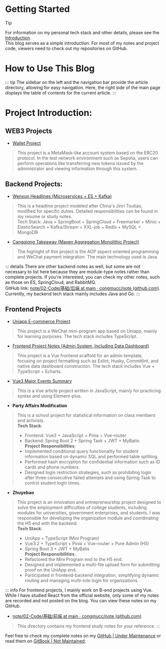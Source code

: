 # Getting Started

> [!TIP]
> For information on my personal tech stack and other details, please see the [Introduction](./introduce.md).<br>
This blog serves as a simple introduction. For most of my notes and project code, viewers need to check out my repositories on GitHub.

# How to Use This Blog
::: tip
The sidebar on the left and the navigation bar provide the article directory, allowing for easy navigation. 
Here, the right side of the main page displays the table of contents for the current article.
:::

# Project Introduction:

## WEB3 Projects
- [Wallet Project](../project/WEB3/钱包项目/钱包项目.md)
> This project is a MetaMask-like account system based on the ERC20 protocol. In the test network environment such as Sepolia, users can perform operations like transferring new tokens issued by the administrator and viewing information through this system.

## Backend Projects:
- [Wenxun Headlines (Microservices + ES + Kafka)](../project/闻讯头条/闻讯头条.md)
> This is a headline project modeled after China's Jinri Toutiao, modified for specific duties. Detailed responsibilities can be found in my resume or study notes.<br>
Tech Stack: Java + SpringBoot + SpringCloud + Freemarker + Minio + ElasticSearch + Kafka/Stream + XXL-job + Redis + MySQL + MongoDB

- [Cangqiong Takeaway (Maven Aggregation Monolithic Project)](../project/苍穹外卖.md)
> The highlight of this project is the AOP aspect-oriented programming and WeChat payment integration. The main technology used is Java.

::: details
There are other backend notes as well, but some are not necessary to list here because they are module-type notes rather than complete projects. If you're interested, you can check my other notes, such as those on ES, SpringCloud, and RabbitMQ.<br>
GitHub link: [note/02-Code/基础/后端 at main · congmucc/note (github.com)](https://github.com/congmucc/note/tree/main/02-Code/基础/后端).
Currently, my backend tech stack mainly includes Java and Go.
:::

## Frontend Projects
- [Uniapp E-commerce Project](../project/uniapp电商项目/uniapp电商项目.md)
> This project is a WeChat mini-program app based on Uniapp, mainly for learning purposes. The tech stack includes TypeScript.

- [Frontend Project Notes (Admin System, Including Data Dashboard)](../project/前端项目笔记/前端项目笔记.md)
> This project is a Vue frontend scaffold for an admin template, focusing on project formatting such as Eslint, Husky, Commitlint, and native data dashboard construction. The tech stack includes Vue + TypeScript + Echarts.

- [Vue3 Major Events Summary](../project/vue3大事件项目总结.md)
> This is a Vue article project written in JavaScript, mainly for practicing syntax and using Element-plus.

- **Party Affairs Modification**
> This is a school project for statistical information on class members and activists.<br>
> **Tech Stack**:<br>
> - Frontend: Vue3 + JavaScript + Pinia + Vue-router
> - Backend: Spring Boot 2 + Spring Task + JWT + MyBatis<br>
**Project Responsibilities**:<br>
> - Implemented conditional query functionality for student information based on dynamic SQL and performed table splitting.
> - Performed hash encryption for confidential information such as ID cards and phone numbers.
> - Designed login restriction strategies, such as prohibiting login after three consecutive failed attempts and using Spring Task to control student login times.

- **Zhuyebao**
> This project is an innovation and entrepreneurship project designed to solve the employment difficulties of college students, including modules for universities, government enterprises, and students. I was responsible for developing the organization module and coordinating the H5 end with the backend.<br>
**Tech Stack**:<br>
> - UniApp + TypeScript (Mini Program)
> - Vue3.2 + TypeScript + Pinia + Vue-router + Pure Admin (H5)
> - Spring Boot 3 + JWT + MyBatis<br>
**Project Responsibilities**:<br>
> - Refactored the Mini Program end to the H5 end.
> - Designed and implemented a multi-file upload form for submitting proof on the UniApp end.
> - Participated in frontend-backend integration, simplifying dynamic routing and managing multi-role login for organizations.

::: info
For frontend projects, I mainly work on B-end projects using Vue. While I have studied React from the official website, only some of my notes are recorded and not posted on the blog. You can view these notes on my GitHub.
- [note/02-Code/基础/前端 at main · congmucc/note (github.com)](https://github.com/congmucc/note/tree/main/02-Code/%E5%9F%BA%E7%A1%80/%E5%89%8D%E7%AB%AF)
> This directory contains my frontend study notes for your reference.
:::

Feel free to check my complete notes on my [GitHub | Under Maintenance](https://github.com/congmucc/note) or read them on [GitBook | Not Maintained](https://congmu.gitbook.io/note/).
